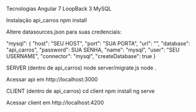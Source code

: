 Tecnologias
  Angular 7
  LoopBack 3
  MySQL

Instalação
  api_carros
  npm install

Altere datasources.json para suas credenciais:

"mysql": {
    "host": "SEU HOST",
    "port": "SUA PORTA",
    "url": "",
    "database": "api_carros",
    "password": SUA SENHA,
    "name": "mysql",
    "user": "SEU USERNAME",
    "connector": "mysql",
    "createDatabase": true
  }

SERVER (dentro de api_carros)
  node server/migrate.js
  node .

Acessar api em http://localhost:3000

CLIENT (dentro de api_carros)
  cd client
  npm install
  ng serve

Acessar client em http://localhost:4200

